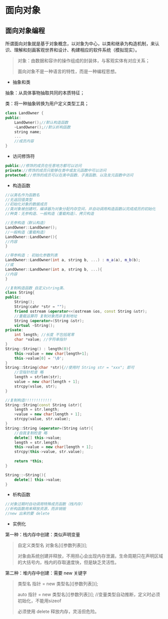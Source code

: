 # 面向对象



## 面向对象编程

所谓面向对象就是基于对象概念，以对象为中心，以类和继承为构造机制，来认识、理解和刻画客观世界和设计、构建相应的软件系统（模拟现实）。

> 对象：由数据和容许的操作组成的封装体，与客观实体有对应关系；
>
> 面向对象不是一种语言的特性，而是一种编程思想。

* 抽象和类

抽象：从具体事物抽取共同的本质特征；

类：将一种抽象转换为用户定义类型工具；

```c++
class LandOwner {
public:
    LandOwner();//默认构造函数
    ~LandOwner();//默认析构函数
    string name;
    ...
    //成员内容    
}
```



* 访问修饰符

```c++
public://修饰的成员在任意地方都可以访问
private://修饰的成员只能够在类中或友元函数中可以访问
protected://修饰的成员可以在类中函数、子类函数、以及友元函数中访问

```



* 构造函数

```c++
//以类名作为函数名
//无返回值类型
//初始化对象的数据成员
//类对象被创建时，编译器为对象分配内存空间，并自动调用构造函数以完成成员的初始化
//种类：无参构造、一般构造（重载构造）、拷贝构造

//无参构造（默认构造）
LandOwner::LandOwner();
//一般构造（重载构造）
LandOwner::LandOwner(){
//内容
}

//带参构造 : 初始化参数列表
LandOwner::LandOwner(int a, string b, ...) : m_a(a), m_b(b);
//或
LandOwner::LandOwner(int a, string b, ...){
//内容
}

//复制构造函数 自定义string类、
class String{
public:
    String();
    String(cahr *str = "");
    friend ostream &operator<<(ostream &os, const String &str);
    //重载运算符 复制对象而非复制地址
    String &operator=(String &str);
    virtual ~String();
private:
    int length; //长度 不包括尾零
    char *value; //字符串指针
}
String::String() : length(0){
    this->value = new char[length+1];
    this->value[0] = '\0';
}
String::String(char *str){//使用时 String str = "xxx"; 即可
    //空指针检查 略
    length = strlen(str);
    value = new char[length + 1];
    strcpy(vslue, str);
}

//复制构造!!!!!!!!!!!!
String::String(const String &str){
    length = str.length;
    >value = new char[length + 1];
    strcpy(value, str.value);
}
String::String &operator=(String &str){	
    //自我复制检查 略
    delete[] this->value;
    length = str.length;
    this->value = new char[length + 1];
    strcpy(this->value, str.value);
    
    return *this;
}

String::~String(){
    delete[] this->value;
}

```

* 析构函数

```c++
//对象过期时自动调用特殊成员函数（栈内存）
//析构函数用来释放资源，而非销毁
//new 出来的要 delete
```



* 实例化

第一种：栈内存中创建：类似声明变量

> 自定义类型名 对象名[([参数列表])];
>
> 对象由系统创建并释放，不用担心会出现内存泄漏，生命周期只在声明区域的大括号内，栈内的存取速度快，但是缺乏灵活性。



第二种：堆内存中创建：需要 new 关键字

> 类型名 指针 = new 类型名[([参数列表])];
>
> auto 指针 = new 类型名[([参数列表])];  //变量类型自动推断，定义时必须初始化，不能用sizeof
>
> 必须使用 delete 释放内存，灵活但危险。

